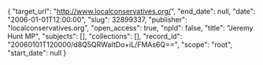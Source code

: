 {
  "target_url": "http://www.localconservatives.org/", 
  "end_date": null, 
  "date": "2006-01-01T12:00:00", 
  "slug": 32899337, 
  "publisher": "localconservatives.org", 
  "open_access": true, 
  "npld": false, 
  "title": "Jeremy Hunt MP", 
  "subjects": [], 
  "collections": [], 
  "record_id": "20060101T120000/d8Q5QRWaItDo+iL/FMAs6Q==", 
  "scope": "root", 
  "start_date": null
}

